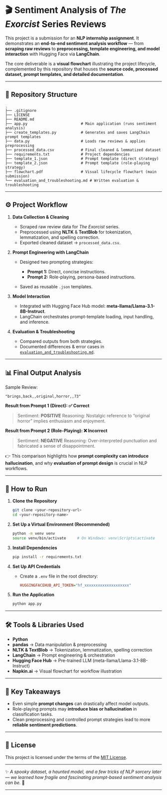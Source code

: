 # 🎬 Sentiment Analysis of *The Exorcist* Series Reviews

This project is a submission for an **NLP internship assignment**. It demonstrates an **end-to-end sentiment analysis workflow** — from **scraping raw reviews** to **preprocessing, template engineering, and model interaction** with Hugging Face via **LangChain**.

The core deliverable is a **visual flowchart** illustrating the project lifecycle, complemented by this repository that houses the **source code, processed dataset, prompt templates, and detailed documentation**.

---

## 📂 Repository Structure

```
.
├── .gitignore
├── LICENSE
├── README.md
├── app.py                        # Main application (runs sentiment analysis)
├── create_templates.py           # Generates and saves LangChain prompt templates
├── data.py                       # Loads raw reviews & applies preprocessing
├── processed_data.csv            # Final cleaned & lemmatized dataset
├── requirements.txt              # Project dependencies
├── template_1.json               # Prompt template (direct strategy)
├── template_2.json               # Prompt template (role-playing strategy)
├── flowchart.pdf                 # Visual lifecycle flowchart (main submission)
└── evaluation_and_troubleshooting.md # Written evaluation & troubleshooting
```

---

## ⚙️ Project Workflow

1. **Data Collection & Cleaning**

   * Scraped raw review data for *The Exorcist* series.
   * Preprocessed using **NLTK** & **TextBlob** for tokenization, lemmatization, and spelling correction.
   * Exported cleaned dataset → `processed_data.csv`.

2. **Prompt Engineering with LangChain**

   * Designed two prompting strategies:

     * **Prompt 1:** Direct, concise instructions.
     * **Prompt 2:** Role-playing, persona-based instructions.
   * Saved as reusable `.json` templates.

3. **Model Interaction**

   * Integrated with Hugging Face Hub model: **meta-llama/Llama-3.1-8B-Instruct**.
   * LangChain orchestrates prompt-template loading, input handling, and inference.

4. **Evaluation & Troubleshooting**

   * Compared outputs from both strategies.
   * Documented differences & error cases in [`evaluation_and_troubleshooting.md`](evaluation_and_troubleshooting.md).

---

## 📊 Final Output Analysis

Sample Review:

```
"brings,back,,original,horror,,73"
```

**Result from Prompt 1 (Direct): ✅ Correct**

> Sentiment: **POSITIVE**
> Reasoning: Nostalgic reference to “original horror” implies enthusiasm and enjoyment.

**Result from Prompt 2 (Role-Playing): ❌ Incorrect**

> Sentiment: **NEGATIVE**
> Reasoning: Over-interpreted punctuation and fabricated a sense of disappointment.

👉 This comparison highlights how **prompt complexity can introduce hallucination**, and why **evaluation of prompt design** is crucial in NLP workflows.

---

## 🚀 How to Run

1. **Clone the Repository**

   ```bash
   git clone <your-repository-url>
   cd <your-repository-name>
   ```

2. **Set Up a Virtual Environment (Recommended)**

   ```bash
   python -m venv venv
   source venv/bin/activate     # On Windows: venv\Scripts\activate
   ```

3. **Install Dependencies**

   ```bash
   pip install -r requirements.txt
   ```

4. **Set Up API Credentials**

   * Create a `.env` file in the root directory:

     ```ini
     HUGGINGFACEHUB_API_TOKEN="hf_xxxxxxxxxxxxxxxxxxxx"
     ```

5. **Run the Application**

   ```bash
   python app.py
   ```

---

## 🛠️ Tools & Libraries Used

* **Python**
* **pandas** → Data manipulation & preprocessing
* **NLTK & TextBlob** → Tokenization, lemmatization, spelling correction
* **LangChain** → Prompt engineering & orchestration
* **Hugging Face Hub** → Pre-trained LLM (meta-llama/Llama-3.1-8B-Instruct)
* **Napkin.ai** → Visual flowchart for workflow illustration

---

## 🎯 Key Takeaways

* Even simple **prompt changes** can drastically affect model outputs.
* Role-playing prompts may **introduce bias or hallucination** in classification tasks.
* Clean preprocessing and controlled prompt strategies lead to more **reliable sentiment predictions**.

---

## 📜 License

This project is licensed under the terms of the [MIT License](LICENSE).

---

✨ *A spooky dataset, a haunted model, and a few tricks of NLP sorcery later — we learned how fragile and fascinating prompt-based sentiment analysis can be.* 👻

---

